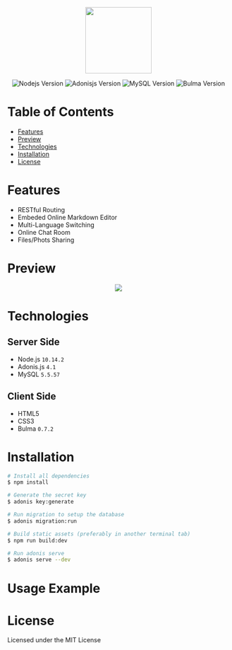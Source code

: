 <p align="center">
    <img src="https://i.imgur.com/tsrQqkD.png" width="150"/>
  </a>
</p>

<p align="center">
    <img src="https://img.shields.io/badge/Node.js-10.14.2-green.svg" alt="Nodejs Version"/>
    <img src="https://img.shields.io/badge/Adonis.js-4.1-orange.svg" alt="Adonisjs Version"/>
    <img src="https://img.shields.io/badge/MySQL-5.5.57-blue.svg" alt="MySQL Version"/>
    <img src="https://img.shields.io/badge/Bulma-0.7.2-brightgreen.svg" alt="Bulma Version"/>
  </a>
</p>

# Table of Contents

- [Features](#Features)
- [Preview](#Preview)
- [Technologies](#Technologies)
- [Installation](#Installation)
- [License](#License)

# Features

- RESTful Routing
- Embeded Online Markdown Editor
- Multi-Language Switching
- Online Chat Room
- Files/Phots Sharing

# Preview

<p align="center">
    <img src="https://i.imgur.com/PCckmsm.gif"/>
  </a>
</p>

# Technologies

## Server Side

- Node.js `10.14.2`
- Adonis.js `4.1`
- MySQL `5.5.57`

## Client Side

- HTML5
- CSS3
- Bulma `0.7.2`

# Installation

```bash
# Install all dependencies
$ npm install

# Generate the secret key
$ adonis key:generate

# Run migration to setup the database
$ adonis migration:run

# Build static assets (preferably in another terminal tab)
$ npm run build:dev

# Run adonis serve
$ adonis serve --dev
```

# Usage Example

# License

Licensed under the MIT License
